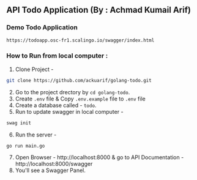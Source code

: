 ## API Todo Application (By : Achmad Kumail Arif)
### Demo Todo Application
```bash
https://todoapp.osc-fr1.scalingo.io/swagger/index.html
```

### How to Run from local computer :
1. Clone Project - 

```bash
git clone https://github.com/ackuarif/golang-todo.git
```
2. Go to the project drectory by `cd golang-todo`.
3. Create `.env` file & Copy `.env.example` file to `.env` file
4. Create a database called - `todo`.
5. Run to update swagger in local computer - 
``` bash
swag init
```
6. Run the server - 
``` bash
go run main.go
```
7. Open Browser - http://localhost:8000 & 
go to API Documentation - http://localhost:8000/swagger
8. You'll see a Swagger Panel.

